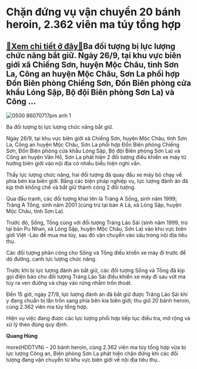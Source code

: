 Chặn đứng vụ vận chuyển 20 bánh heroin, 2.362 viên ma túy tổng hợp
==================================================================

[:gift:Xem chi tiết ở đây:gift:](https://hddtvn.com/chan-dung-vu-van-chuyen-20-banh-heroin-2-362-vien-ma-tuy-tong-hop/)Ba đối tượng bị lực lượng chức năng bắt giữ. Ngày 26/9, tại khu vực biên giới xã Chiềng Sơn, huyện Mộc Châu, tỉnh Sơn La, Công an huyện Mộc Châu, Sơn La phối hợp Đồn Biên phòng Chiềng Sơn, Đồn Biên phòng cửa khẩu Lóng Sập, Bộ đội Biên phòng Sơn La) và Công …
------------------------------------------------------------------------------------------------------------------------------------------------------------------------------------------------------------------------------------------------------------------





![0500 86070717pm anh 1](https://hddtvn.com/wp-content/uploads/2021/01/0500_86070717pm_anh-1.jpg "Ba đối tượng bị lực lượng chức năng bắt giữ.")


Ba đối tượng bị lực lượng chức năng bắt giữ.



Ngày 26/9, tại khu vực biên giới xã Chiềng Sơn, huyện Mộc Châu, tỉnh Sơn La, Công an huyện Mộc Châu, Sơn La phối hợp Đồn Biên phòng Chiềng Sơn, Đồn Biên phòng cửa khẩu Lóng Sập, Bộ đội Biên phòng Sơn La) và Công an huyện Vân Hồ, Sơn La phát hiện 2 đối tượng điều khiển xe máy từ hướng biên giới vào nội địa có nhiều biểu hiện nghi vấn.


Thấy lực lượng chức năng, hai đối tượng đã quay đầu xe máy bỏ chạy về phía bên kia biên giới. Bằng các biện pháp nghiệp vụ, lực lượng đánh án đã kịp thời khống chế và bắt giữ thành công 2 đối tượng.


Qua đấu tranh, các đối tượng khai tên là Tráng A Sống, sinh năm 1999; Tráng A Tồng, sinh năm 2001 (cùng trú tại bản A Lá, xã Lóng Sập, huyện Mộc Châu, tỉnh Sơn La).


Trước đó, Sống, Tồng cùng với đối tượng Tráng Láo Sái (sinh năm 1999, trú tại bản Pu Nhan, xã Lóng Sập, huyện Mộc Châu, Sơn La) vào khu vực biên giới Việt -Lào để mua ma túy, sau đó vận chuyển vào sâu trong nội địa tiêu thụ.


Các đối tượng phân công cho Sống và Tồng điều khiển xe máy đi trước để dò đường, canh lực lượng chức năng.


Trước khi bị lực lượng đánh án bắt giữ, các đối tượng Sống và Tồng đã kịp gọi điện báo cho đối tượng Tráng Láo Sái điều khiển xe máy đi sau vứt ma túy ra ven đường và chạy vào rừng nhằm trốn thoát.


Đến 15 giờ, ngày 27/9, lực lượng đánh án đã bắt giữ được Tráng Láo Sái khi y đang chuẩn bị lẩn trốn sang phía bên kia biên giới; thu giữ 20 bánh heroin, cùng 2.362 viên ma túy tổng hợp.


Hiện vụ việc đang được các lực lượng phối hợp tiếp tục điều tra, mở rộng và xử lý theo đúng quy định.




**Quang Hùng**



more(HDDTVN) – 20 bánh heroin, cùng 2.362 viên ma túy tổng hợp vừa bị lực lượng Công an, Biên phòng Sơn La phát hiện chặn đứng khi các đối tượng đang vận chuyển từ khu vực biên giới về nội địa tiêu thụ..

